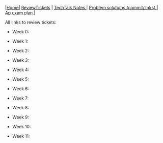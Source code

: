 |[Home](.)| [ReviewTickets](.) | [TechTalk Notes ](../techtalknotes)| [Problem solutions (commit/links) ](../problemsolutions)| [Ap exam plan ](../testprepplan)|

All links to review tickets:

- Week 0: 


- Week 1: 


- Week 2: 


- Week 3: 


- Week 4:


- Week 5:


- Week 6:


- Week 7:


- Week 8:


- Week 9:


- Week 10:


- Week 11:

